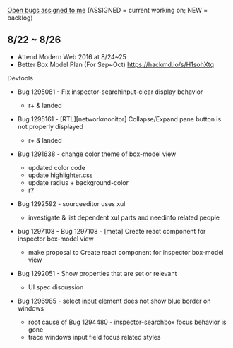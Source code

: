 [Open bugs assigned to me](https://bugzilla.mozilla.org/buglist.cgi?quicksearch=assignee%3Agasolin%40mozilla.com) (ASSIGNED = current working on; NEW = backlog)

## 8/22 ~ 8/26

- Attend Modern Web 2016 at 8/24~25
- Better Box Model Plan (For Sep~Oct) https://hackmd.io/s/H1sohXtq

Devtools


- Bug 1295081 - Fix inspector-searchinput-clear display behavior
  - r+ & landed

- Bug 1295161 - [RTL][networkmonitor] Collapse/Expand pane button is not properly displayed
  - r+ & landed

- Bug 1291638 - change color theme of box-model view
  - updated color code
  - update highlighter.css
  - update radius + background-color
  - r?

- Bug 1292592 - sourceeditor uses xul
  - investigate & list dependent xul parts and needinfo related people

- bug 1297108 - Bug 1297108 - [meta] Create react component for inspector box-model view
  - make proposal to Create react component for inspector box-model view

- Bug 1292051 - Show properties that are set or relevant
  - UI spec discussion

- Bug 1296985 - select input element does not show blue border on windows
  - root cause of Bug 1294480 - inspector-searchbox focus behavior is gone
  - trace windows input field focus related styles
